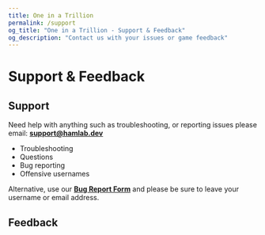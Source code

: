 ```yaml
---
title: One in a Trillion
permalink: /support
og_title: "One in a Trillion - Support & Feedback"
og_description: "Contact us with your issues or game feedback"
---
```


# Support & Feedback

## Support
Need help with anything such as troubleshooting, or reporting issues please email:
**support@hamlab.dev**

- Troubleshooting
- Questions
- Bug reporting
- Offensive usernames

Alternative, use our **[Bug Report Form](https://forms.gle/cBUvpMxwzJo2MqV59])** and please be sure to leave your username or email address.


## Feedback
